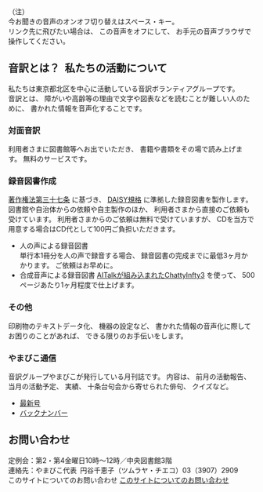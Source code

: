<div id="parent">
  <span data-dur="19.532" data-begin="2.708">（注）</span>
  <div id="popup">今お聞きの音声のオンオフ切り替えはスペース・キー。<br />
  リンク先に飛びたい場合は、
  この音声をオフにして、
  お手元の音声ブラウザで操作してください。
  </div>
</div>

## <span data-dur="4.649" data-begin="22.240">音訳とは？&ensp;私たちの活動について</span>

<span data-dur="7.975" data-begin="26.889">私たちは東京都北区を中心に活動している音訳ボランティアグループです。</span>  
<span data-dur="1.436" data-begin="34.864">音訳とは、</span>
<span data-dur="6.511" data-begin="36.300">障がいや高齢等の理由で文字や図表などを読むことが難しい人のために、</span>
<span data-dur="4.88" data-begin="42.811">書かれた情報を音声化することです。</span>

### <span data-dur="2.068" data-begin="47.691">対面音訳</span>

<span data-dur="3.263" data-begin="49.759">利用者さまに図書館等へお出でいただき、</span>
<span data-dur="4.558" data-begin="53.022">書籍や書類をその場で読み上げます。</span>
<span data-dur="3.315" data-begin="57.580">無料のサービスです。</span>

### <span data-dur="2.614" data-begin="60.895">録音図書作成</span>

<span data-dur="2.857" data-begin="63.509"><a href="http://elaws.e-gov.go.jp/search/elawsSearch/elaws_search/lsg0500/detail?lawId=345AC0000000048&openerCode=1" data-dur="1.782" data-begin="66.366">著作権法第三十七条</a></span>
<span data-dur="1.476" data-begin="68.148">に基づき、</span>
<span data-dur="1.612" data-begin="69.624"><a href="http://www.dinf.ne.jp/doc/daisy/" data-dur="1.782" data-begin="71.236">DAISY規格</a></span>
<span data-dur="4.498" data-begin="73.018">に準拠した録音図書を製作します。</span>
<span data-dur="4.445" data-begin="77.516">図書館や自治体からの依頼や自主製作のほか、</span>
<span data-dur="5.54" data-begin="81.961">利用者さまから直接のご依頼も受けています。</span>
<span data-dur="4.074" data-begin="87.501">利用者さまからのご依頼は無料で受けていますが、</span>
<span data-dur="7.414" data-begin="91.575">CDを当方で用意する場合はCD代として100円ご負担いただきます。</span>

- <span data-dur="3.357" data-begin="98.989">人の声による録音図書</span>  
<span data-dur="4.662" data-begin="102.346">単行本1冊分を人の声で録音する場合、</span>
<span data-dur="5.574" data-begin="107.008">録音図書の完成までに最低3ヶ月かかります。</span>
<span data-dur="3.297" data-begin="112.582">ご依頼はお早めに。</span>
- <span data-dur="3.718" data-begin="115.879">合成音声による録音図書</span>
<span data-dur="3.862" data-begin="119.597"><a href="http://www.sciaccess.net/jp/ChattyInfty/" data-dur="1.781" data-begin="123.459">AITalkが組み込まれたChattyInfty3</a></span>
<span data-dur="1.348" data-begin="125.240">を使って、</span>
<span data-dur="5.191" data-begin="126.588">500ページあたり1ヶ月程度で仕上げます。</span>

### <span data-dur="1.717" data-begin="131.779">その他</span>

<span data-dur="2.549" data-begin="133.496">印刷物のテキストデータ化、</span>
<span data-dur="1.763" data-begin="136.045">機器の設定など、</span>
<span data-dur="4.612" data-begin="137.808">書かれた情報の音声化に際してお困りのことがあれば、</span>
<span data-dur="4.078" data-begin="142.420">できる限りのお手伝いをします。</span>

### <span data-dur="2.249" data-begin="146.498">やまびこ通信</span>

<span data-dur="4.869" data-begin="148.747">音訳グループやまびこが発行している月刊誌です。</span>
<span data-dur="1.296" data-begin="153.616">内容は、</span>
<span data-dur="2.322" data-begin="154.912">前月の活動報告、</span>
<span data-dur="2.144" data-begin="157.234">当月の活動予定、</span>
<span data-dur="1.319" data-begin="159.378">実績、</span>
<span data-dur="3.002" data-begin="160.697">十条台句会から寄せられた俳句、</span>
<span data-dur="2.481" data-begin="163.699">クイズなど。</span>

- <span data-dur="1.46" data-begin="166.180"><a href="tusin201804.html" data-dur="2.282" data-begin="167.640">最新号</a></span>
- <span data-dur="1.634" data-begin="169.922"><a href="bn.html" data-dur="2.282" data-begin="171.556">バックナンバー</a></span>

## <span data-dur="1.943" data-begin="173.838">お問い合わせ</span>

<span data-dur="7.597" data-begin="175.781">定例会：第2・第4金曜日10時～12時／中央図書館3階</span>  
<span data-dur="8.513" data-begin="183.378">連絡先：やまびこ代表&ensp;円谷千恵子（ツムラヤ・チエコ）03（3907）2909</span>  
<span data-dur="2.728" data-begin="191.891">このサイトについてのお問い合わせ</span>
<a href="mailto:ymbk2016ml@gmail.com?Subject=やまびこウェブサイトについて" data-dur="1.582" data-begin="194.619">このサイトについてのお問い合わせ</a>
<span data-dur="4.995" data-begin="196.201"><!--以上でこのページの読み上げは終わりです。--></span>
<span data-dur="1.15" data-begin="201.196">&nbsp;</span>
